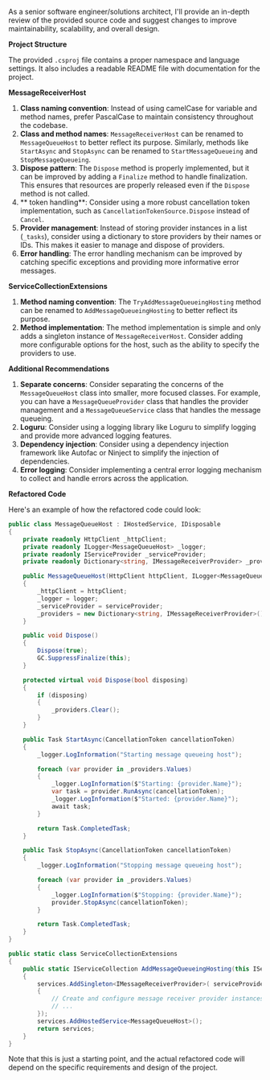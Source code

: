 As a senior software engineer/solutions architect, I'll provide an in-depth review of the provided source code and suggest changes to improve maintainability, scalability, and overall design.

**Project Structure**

The provided `.csproj` file contains a proper namespace and language settings. It also includes a readable README file with documentation for the project.

**MessageReceiverHost**

1. **Class naming convention**: Instead of using camelCase for variable and method names, prefer PascalCase to maintain consistency throughout the codebase.
2. **Class and method names**: `MessageReceiverHost` can be renamed to `MessageQueueHost` to better reflect its purpose. Similarly, methods like `StartAsync` and `StopAsync` can be renamed to `StartMessageQueueing` and `StopMessageQueueing`.
3. **Dispose pattern**: The `Dispose` method is properly implemented, but it can be improved by adding a `Finalize` method to handle finalization. This ensures that resources are properly released even if the `Dispose` method is not called.
4. ** token handling**: Consider using a more robust cancellation token implementation, such as `CancellationTokenSource.Dispose` instead of `Cancel`.
5. **Provider management**: Instead of storing provider instances in a list (`_tasks`), consider using a dictionary to store providers by their names or IDs. This makes it easier to manage and dispose of providers.
6. **Error handling**: The error handling mechanism can be improved by catching specific exceptions and providing more informative error messages.

**ServiceCollectionExtensions**

1. **Method naming convention**: The `TryAddMessageQueueingHosting` method can be renamed to `AddMessageQueueingHosting` to better reflect its purpose.
2. **Method implementation**: The method implementation is simple and only adds a singleton instance of `MessageReceiverHost`. Consider adding more configurable options for the host, such as the ability to specify the providers to use.

**Additional Recommendations**

1. **Separate concerns**: Consider separating the concerns of the `MessageQueueHost` class into smaller, more focused classes. For example, you can have a `MessageQueueProvider` class that handles the provider management and a `MessageQueueService` class that handles the message queueing.
2. **Loguru**: Consider using a logging library like Loguru to simplify logging and provide more advanced logging features.
3. **Dependency injection**: Consider using a dependency injection framework like Autofac or Ninject to simplify the injection of dependencies.
4. **Error logging**: Consider implementing a central error logging mechanism to collect and handle errors across the application.

**Refactored Code**

Here's an example of how the refactored code could look:
```csharp
public class MessageQueueHost : IHostedService, IDisposable
{
    private readonly HttpClient _httpClient;
    private readonly ILogger<MessageQueueHost> _logger;
    private readonly IServiceProvider _serviceProvider;
    private readonly Dictionary<string, IMessageReceiverProvider> _providers;

    public MessageQueueHost(HttpClient httpClient, ILogger<MessageQueueHost> logger, IServiceProvider serviceProvider)
    {
        _httpClient = httpClient;
        _logger = logger;
        _serviceProvider = serviceProvider;
        _providers = new Dictionary<string, IMessageReceiverProvider>();
    }

    public void Dispose()
    {
        Dispose(true);
        GC.SuppressFinalize(this);
    }

    protected virtual void Dispose(bool disposing)
    {
        if (disposing)
        {
            _providers.Clear();
        }
    }

    public Task StartAsync(CancellationToken cancellationToken)
    {
        _logger.LogInformation("Starting message queueing host");

        foreach (var provider in _providers.Values)
        {
            _logger.LogInformation($"Starting: {provider.Name}");
            var task = provider.RunAsync(cancellationToken);
            _logger.LogInformation($"Started: {provider.Name}");
            await task;
        }

        return Task.CompletedTask;
    }

    public Task StopAsync(CancellationToken cancellationToken)
    {
        _logger.LogInformation("Stopping message queueing host");

        foreach (var provider in _providers.Values)
        {
            _logger.LogInformation($"Stopping: {provider.Name}");
            provider.StopAsync(cancellationToken);
        }

        return Task.CompletedTask;
    }
}
```

```csharp
public static class ServiceCollectionExtensions
{
    public static IServiceCollection AddMessageQueueingHosting(this IServiceCollection services)
    {
        services.AddSingleton<IMessageReceiverProvider>( serviceProvider =>
        {
            // Create and configure message receiver provider instances
            // ...
        });
        services.AddHostedService<MessageQueueHost>();
        return services;
    }
}
```
Note that this is just a starting point, and the actual refactored code will depend on the specific requirements and design of the project.